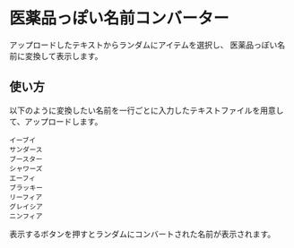 # 医薬品っぽい名前コンバーター
アップロードしたテキストからランダムにアイテムを選択し、
医薬品っぽい名前に変換して表示します。

## 使い方
以下のように変換したい名前を一行ごとに入力したテキストファイルを用意して、アップロードします。

```text
イーブイ
サンダース
ブースター
シャワーズ
エーフィ
ブラッキー
リーフィア
グレイシア
ニンフィア
```

表示するボタンを押すとランダムにコンバートされた名前が表示されます。
